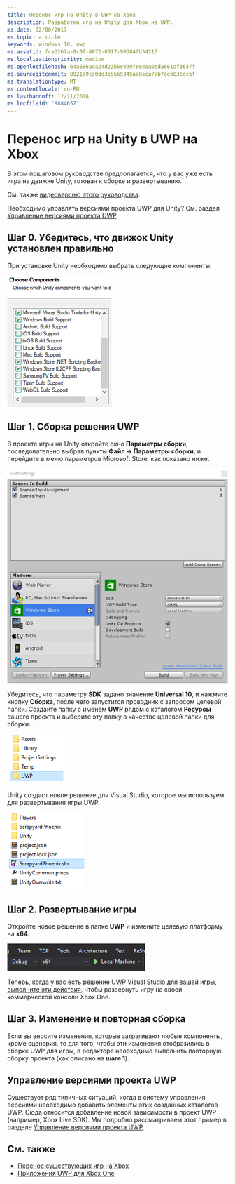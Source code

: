 ```yaml
---
title: Перенос игр на Unity в UWP на Xbox
description: Разработка игр на Unity для Xbox на UWP.
ms.date: 02/08/2017
ms.topic: article
keywords: windows 10, uwp
ms.assetid: fca3267a-0c0f-4872-8017-90384fb34215
ms.localizationpriority: medium
ms.openlocfilehash: 64a686aea24d23b5e999780eaa0eda661af3637f
ms.sourcegitcommit: 8921a9cc0dd3e5665345ae8eca7ab7aeb83ccc6f
ms.translationtype: MT
ms.contentlocale: ru-RU
ms.lasthandoff: 12/11/2018
ms.locfileid: "8884657"
---
```

# <a name="bringing-unity-games-to-uwp-on-xbox"></a>Перенос игр на Unity в UWP на Xbox


В этом пошаговом руководстве предполагается, что у вас уже есть игра на движке Unity, готовая к сборке и развертыванию.

См. также [видеоверсию этого руководства](https://www.youtube.com/watch?v=f0Ptvw7k-CE).

Необходимо управлять версиями проекта UWP для Unity? См. раздел [Управление версиями проекта UWP](development-lanes-unity-versioning.md).

## <a name="step-0-ensure-unity-is-installed-correctly"></a>Шаг 0. Убедитесь, что движок Unity установлен правильно

При установке Unity необходимо выбрать следующие компоненты.

![Компоненты, устанавливаемые вместе с Unity](images/unity-install-components.png)

## <a name="step-1-building-the-uwp-solution"></a>Шаг 1. Сборка решения UWP

В проекте игры на Unity откройте окно **Параметры сборки**, последовательно выбрав пункты **Файл -> Параметры сборки**, и перейдите в меню параметров Microsoft Store, как показано ниже.

![Окно "Параметры сборки"](images/build-settings.png)

Убедитесь, что параметру **SDK** задано значение **Universal 10**, и нажмите кнопку **Сборка**, после чего запустится проводник с запросом целевой папки. Создайте папку с именем **UWP** рядом с каталогом **Ресурсы** вашего проекта и выберите эту папку в качестве целевой папки для сборки.

![Целевая папка сборки](images/build-destination.png)

Unity создаст новое решение для Visual Studio, которое мы используем для развертывания игры UWP.

![Решение VS для UWP](images/uwp-vs-solution.png)

## <a name="step-2-deploying-your-game"></a>Шаг 2. Развертывание игры

Откройте новое решение в папке **UWP** и измените целевую платформу на **x64**.

![Платформа сборки x64](images/x64-build-platform.png)

Теперь, когда у вас есть решение UWP Visual Studio для вашей игры, [выполните эти действия](getting-started.md), чтобы развернуть игру на своей коммерческой консоли Xbox One.

## <a name="step-3-modify-and-rebuild"></a>Шаг 3. Изменение и повторная сборка

Если вы вносите изменения, которые затрагивают любые компоненты, кроме сценария, то для того, чтобы эти изменения отобразились в сборке UWP для игры, в редакторе необходимо выполнить повторную сборку проекта (как описано на __шаге 1__).

## <a name="versioning-your-uwp-project"></a>Управление версиями проекта UWP

Существует ряд типичных ситуаций, когда в систему управления версиями необходимо добавить элементы этих созданных каталогов UWP. Сюда относится добавление новой зависимости в проект UWP (например, Xbox Live SDK).  Мы подробно рассматриваем этот пример в разделе [Управление версиями проекта UWP](development-lanes-unity-versioning.md).

## <a name="see-also"></a>См. также
- [Перенос существующих игр на Xbox](development-lanes-landing.md)
- [Приложения UWP для Xbox One](index.md)
